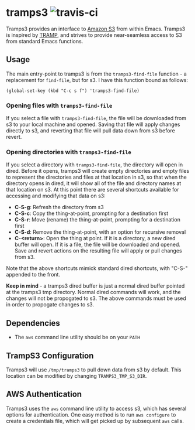 # tramps3 ![travis-ci](https://travis-ci.org/mattusifer/tramps3.svg?branch=master)

Tramps3 provides an interface to [Amazon S3](https://aws.amazon.com/s3/) from within Emacs. Tramps3 is inspired by [TRAMP](https://www.emacswiki.org/emacs/TrampMode), and strives to provide near-seamless access to S3 from standard Emacs functions.

## Usage
The main entry-point to tramps3 is from the `tramps3-find-file` function - a replacement for `find-file`, but for s3. I have this function bound as follows:

```elisp
(global-set-key (kbd "C-c s f") 'tramps3-find-file)
```

### Opening files with `tramps3-find-file`

If you select a file with `tramps3-find-file`, the file will be downloaded from s3 to your local machine and opened. Saving that file will apply changes directly to s3, and reverting that file will pull data down from s3 before revert. 

### Opening directories with `tramps3-find-file`
If you select a directory with `tramps3-find-file`, the directory will open in dired. Before it opens, tramps3 will create empty directories and empty files to represent the directories and files at that location in s3, so that when the directory opens in dired, it will show all of the file and directory names at that location on s3. At this point there are several shortcuts available for accessing and modifying that data on s3:

- **C-S-g**: Refresh the directory from s3
- **C-S-c**: Copy the thing-at-point, prompting for a destination first
- **C-S-r**: Move (rename) the thing-at-point, prompting for a destination first
- **C-S-d**: Remove the thing-at-point, with an option for recursive removal
- **C-\<return\>**: Open the thing at point. If it is a directory, a new dired buffer will open. If it is a file, the file will be downloaded and opened. Save and revert actions on the resulting file will apply or pull changes from s3.

Note that the above shortcuts mimick standard dired shortcuts, with "C-S-" appended to the front.

**Keep in mind** - a tramps3 dired buffer is just a normal dired buffer pointed at the tramps3 tmp directory. Normal dired commands will work, and the changes will not be propogated to s3. The above commands must be used in order to propogate changes to s3.

## Dependencies

- The `aws` command line utility should be on your `PATH`

## TrampS3 Configuration

Tramps3 will use `/tmp/tramps3` to pull down data from s3 by default. This location can be modified by changing `TRAMPS3_TMP_S3_DIR`.

## AWS Authentication

Tramps3 uses the `aws` command line utility to access s3, which has several options for authentication. One easy method is to run `aws configure` to create a credentials file, which will get picked up by subsequent `aws` calls.
